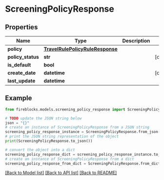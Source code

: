 # ScreeningPolicyResponse


## Properties

Name | Type | Description | Notes
------------ | ------------- | ------------- | -------------
**policy** | [**TravelRulePolicyRuleResponse**](TravelRulePolicyRuleResponse.md) |  | 
**policy_status** | **str** |  | [optional] 
**is_default** | **bool** |  | 
**create_date** | **datetime** |  | [optional] 
**last_update** | **datetime** |  | 

## Example

```python
from fireblocks.models.screening_policy_response import ScreeningPolicyResponse

# TODO update the JSON string below
json = "{}"
# create an instance of ScreeningPolicyResponse from a JSON string
screening_policy_response_instance = ScreeningPolicyResponse.from_json(json)
# print the JSON string representation of the object
print(ScreeningPolicyResponse.to_json())

# convert the object into a dict
screening_policy_response_dict = screening_policy_response_instance.to_dict()
# create an instance of ScreeningPolicyResponse from a dict
screening_policy_response_from_dict = ScreeningPolicyResponse.from_dict(screening_policy_response_dict)
```
[[Back to Model list]](../README.md#documentation-for-models) [[Back to API list]](../README.md#documentation-for-api-endpoints) [[Back to README]](../README.md)


